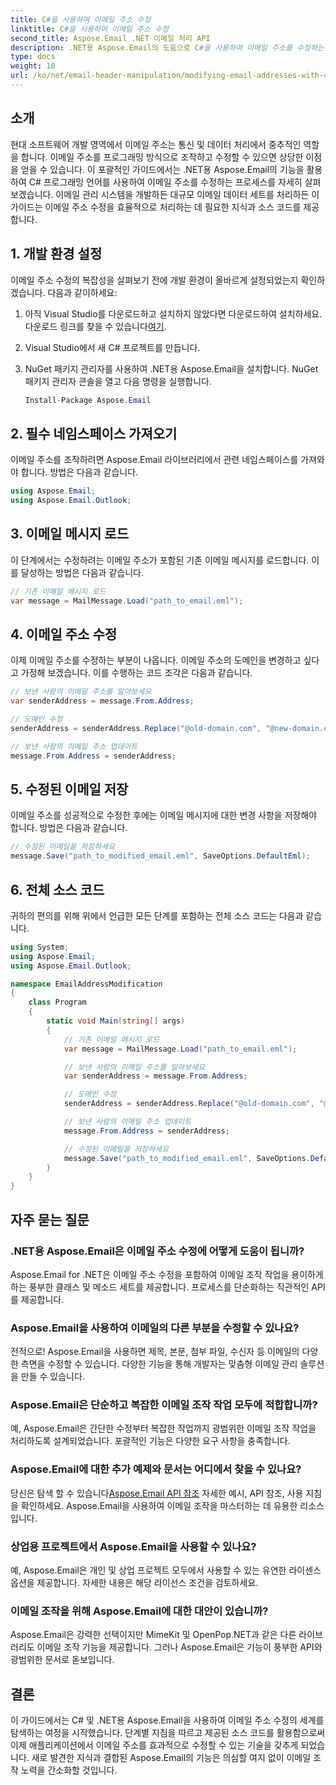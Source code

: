 ```yaml
---
title: C#을 사용하여 이메일 주소 수정
linktitle: C#을 사용하여 이메일 주소 수정
second_title: Aspose.Email .NET 이메일 처리 API
description: .NET용 Aspose.Email의 도움으로 C#을 사용하여 이메일 주소를 수정하는 방법을 알아보세요. 이메일 주소를 효과적으로 조작하려면 이 단계별 가이드를 따르세요.
type: docs
weight: 10
url: /ko/net/email-header-manipulation/modifying-email-addresses-with-csharp/
---
```


## 소개

현대 소프트웨어 개발 영역에서 이메일 주소는 통신 및 데이터 처리에서 중추적인 역할을 합니다. 이메일 주소를 프로그래밍 방식으로 조작하고 수정할 수 있으면 상당한 이점을 얻을 수 있습니다. 이 포괄적인 가이드에서는 .NET용 Aspose.Email의 기능을 활용하여 C# 프로그래밍 언어를 사용하여 이메일 주소를 수정하는 프로세스를 자세히 살펴보겠습니다. 이메일 관리 시스템을 개발하든 대규모 이메일 데이터 세트를 처리하든 이 가이드는 이메일 주소 수정을 효율적으로 처리하는 데 필요한 지식과 소스 코드를 제공합니다.


## 1. 개발 환경 설정

이메일 주소 수정의 복잡성을 살펴보기 전에 개발 환경이 올바르게 설정되었는지 확인하겠습니다. 다음과 같이하세요:

1.  아직 Visual Studio를 다운로드하고 설치하지 않았다면 다운로드하여 설치하세요. 다운로드 링크를 찾을 수 있습니다[여기](https://visualstudio.microsoft.com/downloads/).

2. Visual Studio에서 새 C# 프로젝트를 만듭니다.

3. NuGet 패키지 관리자를 사용하여 .NET용 Aspose.Email을 설치합니다. NuGet 패키지 관리자 콘솔을 열고 다음 명령을 실행합니다.
   
   ```csharp
   Install-Package Aspose.Email
   ```

## 2. 필수 네임스페이스 가져오기

이메일 주소를 조작하려면 Aspose.Email 라이브러리에서 관련 네임스페이스를 가져와야 합니다. 방법은 다음과 같습니다.

```csharp
using Aspose.Email;
using Aspose.Email.Outlook;
```

## 3. 이메일 메시지 로드

이 단계에서는 수정하려는 이메일 주소가 포함된 기존 이메일 메시지를 로드합니다. 이를 달성하는 방법은 다음과 같습니다.

```csharp
// 기존 이메일 메시지 로드
var message = MailMessage.Load("path_to_email.eml");
```

## 4. 이메일 주소 수정

이제 이메일 주소를 수정하는 부분이 나옵니다. 이메일 주소의 도메인을 변경하고 싶다고 가정해 보겠습니다. 이를 수행하는 코드 조각은 다음과 같습니다.

```csharp
// 보낸 사람의 이메일 주소를 알아보세요
var senderAddress = message.From.Address;

// 도메인 수정
senderAddress = senderAddress.Replace("@old-domain.com", "@new-domain.com");

// 보낸 사람의 이메일 주소 업데이트
message.From.Address = senderAddress;
```

## 5. 수정된 이메일 저장

이메일 주소를 성공적으로 수정한 후에는 이메일 메시지에 대한 변경 사항을 저장해야 합니다. 방법은 다음과 같습니다.

```csharp
// 수정된 이메일을 저장하세요
message.Save("path_to_modified_email.eml", SaveOptions.DefaultEml);
```

## 6. 전체 소스 코드

귀하의 편의를 위해 위에서 언급한 모든 단계를 포함하는 전체 소스 코드는 다음과 같습니다.

```csharp
using System;
using Aspose.Email;
using Aspose.Email.Outlook;

namespace EmailAddressModification
{
    class Program
    {
        static void Main(string[] args)
        {
            // 기존 이메일 메시지 로드
            var message = MailMessage.Load("path_to_email.eml");

            // 보낸 사람의 이메일 주소를 알아보세요
            var senderAddress = message.From.Address;

            // 도메인 수정
            senderAddress = senderAddress.Replace("@old-domain.com", "@new-domain.com");

            // 보낸 사람의 이메일 주소 업데이트
            message.From.Address = senderAddress;

            // 수정된 이메일을 저장하세요
            message.Save("path_to_modified_email.eml", SaveOptions.DefaultEml);
        }
    }
}
```

## 자주 묻는 질문

### .NET용 Aspose.Email은 이메일 주소 수정에 어떻게 도움이 됩니까?

Aspose.Email for .NET은 이메일 주소 수정을 포함하여 이메일 조작 작업을 용이하게 하는 풍부한 클래스 및 메소드 세트를 제공합니다. 프로세스를 단순화하는 직관적인 API를 제공합니다.

### Aspose.Email을 사용하여 이메일의 다른 부분을 수정할 수 있나요?

전적으로! Aspose.Email을 사용하면 제목, 본문, 첨부 파일, 수신자 등 이메일의 다양한 측면을 수정할 수 있습니다. 다양한 기능을 통해 개발자는 맞춤형 이메일 관리 솔루션을 만들 수 있습니다.

### Aspose.Email은 단순하고 복잡한 이메일 조작 작업 모두에 적합합니까?

예, Aspose.Email은 간단한 수정부터 복잡한 작업까지 광범위한 이메일 조작 작업을 처리하도록 설계되었습니다. 포괄적인 기능은 다양한 요구 사항을 충족합니다.

### Aspose.Email에 대한 추가 예제와 문서는 어디에서 찾을 수 있나요?

당신은 탐색 할 수 있습니다[Aspose.Email API 참조](https://reference.aspose.com/email/net/) 자세한 예시, API 참조, 사용 지침을 확인하세요. Aspose.Email을 사용하여 이메일 조작을 마스터하는 데 유용한 리소스입니다.

### 상업용 프로젝트에서 Aspose.Email을 사용할 수 있나요?

예, Aspose.Email은 개인 및 상업 프로젝트 모두에서 사용할 수 있는 유연한 라이센스 옵션을 제공합니다. 자세한 내용은 해당 라이선스 조건을 검토하세요.

### 이메일 조작을 위해 Aspose.Email에 대한 대안이 있습니까?

Aspose.Email은 강력한 선택이지만 MimeKit 및 OpenPop.NET과 같은 다른 라이브러리도 이메일 조작 기능을 제공합니다. 그러나 Aspose.Email은 기능이 풍부한 API와 광범위한 문서로 돋보입니다.

## 결론

이 가이드에서는 C# 및 .NET용 Aspose.Email을 사용하여 이메일 주소 수정의 세계를 탐색하는 여정을 시작했습니다. 단계별 지침을 따르고 제공된 소스 코드를 활용함으로써 이제 애플리케이션에서 이메일 주소를 효과적으로 수정할 수 있는 기술을 갖추게 되었습니다. 새로 발견한 지식과 결합된 Aspose.Email의 기능은 의심할 여지 없이 이메일 조작 노력을 간소화할 것입니다.